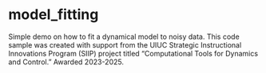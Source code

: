 # model_fitting
Simple demo on how to fit a dynamical model to noisy data. This code sample was created with support from the UIUC Strategic Instructional Innovations Program (SIIP) project titled “Computational Tools for Dynamics and Control.” Awarded 2023-2025.
